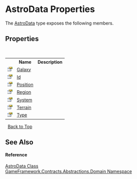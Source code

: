 # AstroData Properties
 

The <a href="9eab2471-f810-29b9-a246-fe4d23cd7b30">AstroData</a> type exposes the following members.


## Properties
&nbsp;<table><tr><th></th><th>Name</th><th>Description</th></tr><tr><td>![Public property](media/pubproperty.gif "Public property")</td><td><a href="5e1feb16-63db-0c11-a4e8-24cffdab5da2">Galaxy</a></td><td /></tr><tr><td>![Public property](media/pubproperty.gif "Public property")</td><td><a href="3530e834-a818-b7de-24a2-3f00ca0c558a">Id</a></td><td /></tr><tr><td>![Public property](media/pubproperty.gif "Public property")</td><td><a href="7cfc4ff9-eb1f-b78e-14d6-ceba4298537b">Position</a></td><td /></tr><tr><td>![Public property](media/pubproperty.gif "Public property")</td><td><a href="6300e404-d0b2-5dd7-8233-8bb6103ca9e6">Region</a></td><td /></tr><tr><td>![Public property](media/pubproperty.gif "Public property")</td><td><a href="9223f75c-6ab1-fd71-cac7-d2c5b648056c">System</a></td><td /></tr><tr><td>![Public property](media/pubproperty.gif "Public property")</td><td><a href="3dd64302-6408-a9b2-0cf5-ab568e385163">Terrain</a></td><td /></tr><tr><td>![Public property](media/pubproperty.gif "Public property")</td><td><a href="8145c075-0f11-6217-f977-1cfc7c0f3202">Type</a></td><td /></tr></table>&nbsp;
<a href="#astrodata-properties">Back to Top</a>

## See Also


#### Reference
<a href="9eab2471-f810-29b9-a246-fe4d23cd7b30">AstroData Class</a><br /><a href="cbea2cac-4b61-7f85-9e15-c3347ab319fc">GameFramework.Contracts.Abstractions.Domain Namespace</a><br />